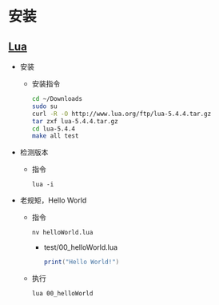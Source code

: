 # 安装

## [Lua](http://www.lua.org/)

* 安装

  * 安装指令

    ``` sh
    cd ~/Downloads
    sudo su
    curl -R -O http://www.lua.org/ftp/lua-5.4.4.tar.gz
    tar zxf lua-5.4.4.tar.gz
    cd lua-5.4.4
    make all test
    ```

* 检测版本

  * 指令

    ``` shell
    lua -i
    ```

* 老规矩，Hello World

  * 指令

    ``` shell
    nv helloWorld.lua
    ```

    * test/00_helloWorld.lua

      ``` lua
      print("Hello World!")
      ```

  * 执行

    ``` shell
    lua 00_helloWorld
    ```
